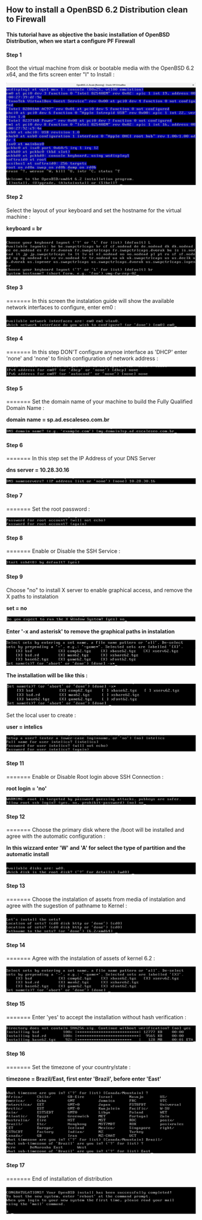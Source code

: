 ## How to install a OpenBSD 6.2 Distribution clean to Firewall
#### This tutorial have as objective the basic installation of OpenBSD Distribution, when we start a configure PF Firewall

#### Step 1 
Boot the virtual machine from disk or bootable media with the OpenBSD 6.2 x64, and the firts screen enter "I" to Install :

![Install Screen](/images/pic1.png)

#### Step 2
Select the layout of your keyboard and set the hostname for the virtual machine :

**keyboard = br**

![Keyboard e Hostname Screen](/images/pic2.png)

#### Step 3 
=======
In this screen the instalation guide will show the available network interfaces to configure, enter em0 :

![Network Interfaces Screen](/images/pic3.png)

#### Step 4
=======
In this step DON'T configure anynoe interface as 'DHCP' enter 'none' and 'none' to finish configuration of network address :

![Network Address Screen](/images/pic4.png)

#### Step 5 
=======
Set the domain name of your machine to build the Fully Qualified Domain Name :

**domain name = sp.ad.escaleseo.com.br**

![Domain Name Screen](/images/pic5.png)


#### Step 6
=======
In this step set the IP Address of your DNS Server

**dns server = 10.28.30.16**

![DNS Server Screen](/images/pic6.png)

#### Step 7 
=======
Set the root password :

![Root Password Screen](/images/pic7.png)

#### Step 8
=======
Enable or Disable the SSH Service :

![Enable/Disable SSH Screen](/images/pic8.png)


#### Step 9
Choose "no" to install X server to enable graphical access, and remove the X paths to instalation

**set = no**

![X Server Screen](/images/xserver_1.png)

**Enter '-x and asterisk' to remove the graphical paths in instalation**

![X Server Screen 2](/images/xserver_2.png)

**The installation will be like this :**

![X Server Screen 3](/images/xserver_3.png)

Set the local user to create :

**user = intelics**

![Local User Screen](/images/pic10.png)


#### Step 11
=======
Enable or Disable Root login above SSH Connection :

**root login = 'no'**

![Enable/Disable Root Login Screen](/images/pic11.png)


#### Step 12 
=======
Choose the primary disk where the /boot will be installed and agree with the automatic configuration :

**In this wizzard enter 'W' and 'A' for select the type of partition and the automatic install**

![Choose Disk](/images/pic12.png)

#### Step 13
=======
Choose the instalation of assets from media of instalation and agree with the sugestion of pathname to Kernel :

![Assets source](/images/pic13.png)

#### Step 14 
=======
Agree with the instalation of assets of kernel 6.2 :

![Assets structure Screen](/images/pic14.png)

#### Step 15
=======
Enter 'yes' to accept the installation without hash verification :

![Hash no Screen](/images/pic15.png)


#### Step 16
=======
Set the timezone of your country/state :

**timezone = Brazil/East, first enter 'Brazil', before enter 'East'**

![Timezone Screen](/images/pic16.png)


#### Step 17
=======
End of installation of distribution

![Finish Screen](/images/pic17.png)
